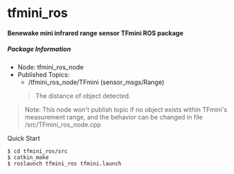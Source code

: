 # tfmini_ros
#### Benewake mini infrared range sensor TFmini ROS package

##### Package Information
* Node:				tfmini_ros_node
* Published Topics:
  * /tfmini_ros_node/TFmini (sensor_msgs/Range)
  > The distance of object detected. 
      
> Note: This node won't publish topic if no object exists within TFmini's measurement range, and the behavior can be changed in file 
      /src/TFmini_ros_node.cpp
      
Quick Start
```shell
$ cd tfmini_ros/src
$ catkin_make
$ roslaunch tfmini_ros tfmini.launch
```
